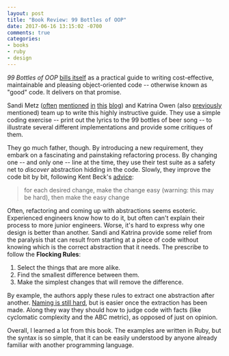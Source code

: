 ```yaml
---
layout: post
title: "Book Review: 99 Bottles of OOP"
date: 2017-06-16 13:15:02 -0700
comments: true
categories:
- books
- ruby
- design  
---
```


*99 Bottles of OOP* [bills itself][book] as a practical guide to writing cost-effective, maintainable and pleasing object-oriented code -- otherwise known as "good" code. It delivers on that promise.

Sandi Metz ([often][1] [mentioned][2] [in][3] [this][4] [blog][5]) and Katrina Owen (also [previously][6] mentioned) team up to write this highly instructive guide. They use a simple coding exercise -- print out the lyrics to the 99 bottles of beer song -- to illustrate several different implementations and provide some critiques of them.

They go much father, though. By introducing a new requirement, they embark on a fascinating and painstaking refactoring process. By changing one -- and only one -- line at the time, they use their test suite as a safety net to *discover* abstraction hidding in the code. Slowly, they improve the code bit by bit, following Kent Beck's [advice][beck]:

> for each desired change, make the change easy (warning: this may be hard), then make the easy change

Often, refactoring and coming up with abstractions seems esoteric. Experienced engineers know how to do it, but often can't explain their process to more junior engineers. Worse, it's hard to express why one design is better than another. Sandi and Katrina provide some relief from the paralysis that can result from starting at a piece of code without knowing which is the correct abstraction that it needs. The prescribe to follow the **Flocking Rules**:

1. Select the things that are more alike.
2. Find the smallest difference between them.
3. Make the simplest changes that will remove the difference.

By example, the authors apply these rules to extract one abstraction after another. [Naming is still hard][naming], but is easier once the extraction has been made. Along they way they should how to judge code with facts (like cyclomatic complexity and the ABC metric), as opposed of just on opinion.

Overall, I learned a lot from this book. The examples are written in Ruby, but the syntax is so simple, that it can be easily understood by anyone already familiar with another programming language.

[1]: /blog/2012/11/27/book-review-practical-object-oriented-design-in-ruby-sandi-metz
[2]: /blog/2013/01/17/sandi-metz-rules
[3]: /blog/2013/12/11/sandi-metz-revised-rules
[4]: /blog/2015/02/03/the-repl-issue-6-january-2015
[5]: /blog/2015/03/03/the-repl-issue-7-february-2015
[6]: /blog/2013/08/16/exercism-practice-your-coding-technique
[beck]: https://twitter.com/kentbeck/status/250733358307500032
[naming]: https://twitter.com/secretGeek/status/7269997868
[book]: https://www.sandimetz.com/99bottles/
